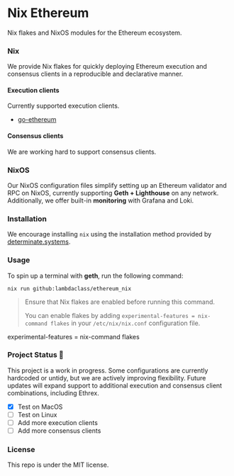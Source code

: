 # Nix Ethereum
Nix flakes and NixOS modules for the Ethereum ecosystem.

### Nix
We provide Nix flakes for quickly deploying Ethereum execution and consensus clients in a reproducible and declarative manner.

#### Execution clients
Currently supported execution clients.
- [go-ethereum](https://github.com/ethereum/go-ethereum)

#### Consensus clients
We are working hard to support consensus clients.

### NixOS
Our NixOS configuration files simplify setting up an Ethereum validator and RPC on NixOS, currently supporting **Geth + Lighthouse** on any network. Additionally, we offer built-in **monitoring** with Grafana and Loki.

### Installation
We encourage installing `nix` using the installation method provided by [determinate.systems](https://determinate.systems/posts/determinate-nix-installer).

### Usage
To spin up a terminal with **geth**, run the following command:
```
nix run github:lambdaclass/ethereum_nix
```
> Ensure that Nix flakes are enabled before running this command. 
> 
> You can enable flakes by adding `experimental-features = nix-command flakes` in your `/etc/nix/nix.conf` configuration file.

experimental-features = nix-command flakes

### Project Status 🚧
This project is a work in progress. Some configurations are currently hardcoded or untidy, but we are actively improving flexibility. 
Future updates will expand support to additional execution and consensus client combinations, including Ethrex.

- [x] Test on MacOS
- [ ] Test on Linux
- [ ] Add more execution clients
- [ ] Add more consensus clients

### License
This repo is under the MIT license.
